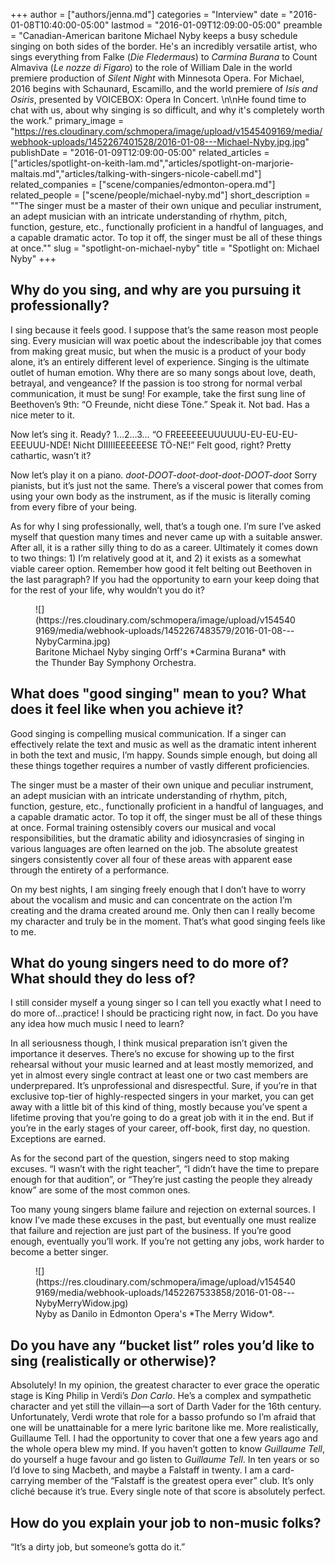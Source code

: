 +++
author = ["authors/jenna.md"]
categories = "Interview"
date = "2016-01-08T10:40:00-05:00"
lastmod = "2016-01-09T12:09:00-05:00"
preamble = "Canadian-American baritone Michael Nyby keeps a busy schedule singing on both sides of the border. He's an incredibly versatile artist, who sings everything from Falke (*Die Fledermaus*) to *Carmina Burana* to Count Almaviva (*Le nozze di Figaro*) to the role of William Dale in the world premiere production of *Silent Night* with Minnesota Opera. For Michael, 2016 begins with Schaunard, Escamillo, and the world premiere of *Isis and Osiris*, presented by VOICEBOX: Opera In Concert. \n\nHe found time to chat with us, about why singing is so difficult, and why it's completely worth the work."
primary_image = "https://res.cloudinary.com/schmopera/image/upload/v1545409169/media/webhook-uploads/1452267401528/2016-01-08---Michael-Nyby.jpg.jpg"
publishDate = "2016-01-09T12:09:00-05:00"
related_articles = ["articles/spotlight-on-keith-lam.md","articles/spotlight-on-marjorie-maltais.md","articles/talking-with-singers-nicole-cabell.md"]
related_companies = ["scene/companies/edmonton-opera.md"]
related_people = ["scene/people/michael-nyby.md"]
short_description = "&quot;The singer must be a master of their own unique and peculiar instrument, an adept musician with an intricate understanding of rhythm, pitch, function, gesture, etc., functionally proficient in a handful of languages, and a capable dramatic actor. To top it off, the singer must be all of these things at once.&quot;"
slug = "spotlight-on-michael-nyby"
title = "Spotlight on: Michael Nyby"
+++

## Why do you sing, and why are you pursuing it professionally?

I sing because it feels good. I suppose that’s the same reason most people sing. Every musician will wax poetic about the indescribable joy that comes from making great music, but when the music is a product of your body alone, it’s an entirely different level of experience. Singing is the ultimate outlet of human emotion. Why there are so many songs about love, death, betrayal, and vengeance? If the passion is too strong for normal verbal communication, it must be sung! For example, take the first sung line of Beethoven’s 9th: “O Freunde, nicht diese Töne.” Speak it. Not bad. Has a nice meter to it. 

Now let’s sing it. Ready? 1…2…3… “O FREEEEEEUUUUUU-EU-EU-EU-EEEUUU-NDE! Nicht DIIIIIEEEEEESE TÖ-NE!” Felt good, right? Pretty cathartic, wasn’t it? 

Now let’s play it on a piano. *doot-DOOT-doot-doot-doot-DOOT-doot* Sorry pianists, but it’s just not the same. There’s a visceral power that comes from using your own body as the instrument, as if the music is literally coming from every fibre of your being. 

As for why I sing professionally, well, that’s a tough one. I’m sure I’ve asked myself that question many times and never came up with a suitable answer. After all, it is a rather silly thing to do as a career. Ultimately it comes down to two things: 1) I’m relatively good at it, and 2) it exists as a somewhat viable career option. Remember how good it felt belting out Beethoven in the last paragraph? If you had the opportunity to earn your keep doing that for the rest of your life, why wouldn’t you do it? 

<figure data-type="image">
![](https://res.cloudinary.com/schmopera/image/upload/v1545409169/media/webhook-uploads/1452267483579/2016-01-08---NybyCarmina.jpg)<figcaption>Baritone Michael Nyby singing Orff's *Carmina Burana* with the Thunder Bay Symphony Orchestra.</figcaption>
</figure>

## What does "good singing" mean to you? What does it feel like when you achieve it?

Good singing is compelling musical communication. If a singer can effectively relate the text and music as well as the dramatic intent inherent in both the text and music, I’m happy. Sounds simple enough, but doing all these things together requires a number of vastly different proficiencies.

The singer must be a master of their own unique and peculiar instrument, an adept musician with an intricate understanding of rhythm, pitch, function, gesture, etc., functionally proficient in a handful of languages, and a capable dramatic actor. To top it off, the singer must be all of these things at once.  Formal training ostensibly covers our musical and vocal responsibilities, but the dramatic ability and idiosyncrasies of singing in various languages are often learned on the job. The absolute greatest singers consistently cover all four of these areas with apparent ease through the entirety of a performance. 

On my best nights, I am singing freely enough that I don’t have to worry about the vocalism and music and can concentrate on the action I’m creating and the drama created around me. Only then can I really become my character and truly be in the moment. That’s what good singing feels like to me.

## What do young singers need to do more of? What should they do less of?

I still consider myself a young singer so I can tell you exactly what I need to do more of…practice! I should be practicing right now, in fact. Do you have any idea how much music I need to learn? 

In all seriousness though, I think musical preparation isn’t given the importance it deserves. There’s no excuse for showing up to the first rehearsal without your music learned and at least mostly memorized, and yet in almost every single contract at least one or two cast members are underprepared. It’s unprofessional and disrespectful. Sure, if you’re in that exclusive top-tier of highly-respected singers in your market, you can get away with a little bit of this kind of thing, mostly because you’ve spent a lifetime proving that you’re going to do a great job with it in the end. But if you’re in the early stages of your career, off-book, first day, no question. Exceptions are earned.

As for the second part of the question, singers need to stop making excuses. “I wasn’t with the right teacher”, “I didn’t have the time to prepare enough for that audition”, or “They’re just casting the people they already know” are some of the most common ones. 

Too many young singers blame failure and rejection on external sources. I know I’ve made these excuses in the past, but eventually one must realize that failure and rejection are just part of the business. If you’re good enough, eventually you’ll work. If you’re not getting any jobs, work harder to become a better singer. 

<figure data-type="image">
![](https://res.cloudinary.com/schmopera/image/upload/v1545409169/media/webhook-uploads/1452267533858/2016-01-08---NybyMerryWidow.jpg)<figcaption>Nyby as Danilo in Edmonton Opera's *The Merry Widow*.</figcaption>
</figure>

## Do you have any “bucket list” roles you’d like to sing (realistically or otherwise)?

Absolutely! In my opinion, the greatest character to ever grace the operatic stage is King Philip in Verdi’s *Don Carlo*. He’s a complex and sympathetic character and yet still the villain—a sort of Darth Vader for the 16th century. Unfortunately, Verdi wrote that role for a basso profundo so I’m afraid that one will be unattainable for a mere lyric baritone like me. More realistically, Guillaume Tell. I had the opportunity to cover that one a few years ago and the whole opera blew my mind. If you haven’t gotten to know *Guillaume Tell*, do yourself a huge favour and go listen to *Guillaume Tell*. In ten years or so I’d love to sing Macbeth, and maybe a Falstaff in twenty. I am a card-carrying member of the “Falstaff is the greatest opera ever” club. It’s only cliché because it’s true. Every single note of that score is absolutely perfect. 

## How do you explain your job to non-music folks?

“It’s a dirty job, but someone’s gotta do it.”
